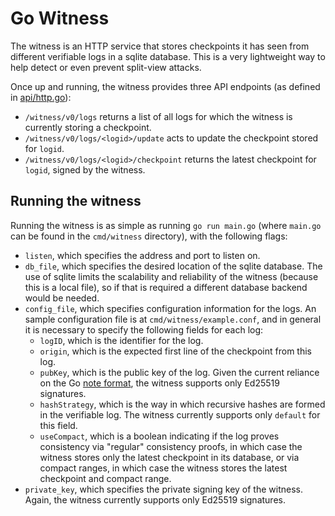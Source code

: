 Go Witness
==============

The witness is an HTTP service that stores checkpoints it has seen from
different verifiable logs in a sqlite database.  This is a very lightweight way
to help detect or even prevent split-view attacks.

Once up and running, the witness provides three API endpoints (as defined in
[api/http.go](api/http.go)):
- `/witness/v0/logs` returns a list of all logs for which the witness is
  currently storing a checkpoint.
- `/witness/v0/logs/<logid>/update` acts to update the checkpoint stored for 
  `logid`.
- `/witness/v0/logs/<logid>/checkpoint` returns the latest checkpoint for
  `logid`, signed by the witness.

Running the witness
--------------------

Running the witness is as simple as running `go run main.go` (where `main.go`
can be found in the `cmd/witness` directory), with the following flags:
- `listen`, which specifies the address and port to listen on.
- `db_file`, which specifies the desired location of the sqlite database.  The
  use of sqlite limits the scalability and reliability of the witness (because
  this is a local file), so if that is required a different database backend
  would be needed.
- `config_file`, which specifies configuration information for the logs.  An
  sample configuration file is at `cmd/witness/example.conf`, and in general it
  is necessary to specify the following fields for each log:
    - `logID`, which is the identifier for the log.
    - `origin`, which is the expected first line of the checkpoint from this log.
    - `pubKey`, which is the public key of the log.  Given the current reliance on the Go [note format](https://pkg.go.dev/golang.org/x/exp/sumdb@v0.0.2/internal/note), the witness supports only Ed25519 signatures.
    - `hashStrategy`, which is the way in which recursive hashes are formed in the verifiable log.  The witness currently supports only `default` for this field.
    - `useCompact`, which is a boolean indicating if the log proves consistency via "regular" consistency proofs, in which case the witness stores only the latest checkpoint in its database, or via compact ranges, in which case the witness stores the latest checkpoint and compact range.
- `private_key`, which specifies the private signing key of the witness.  Again,
  the witness currently supports only Ed25519 signatures.

